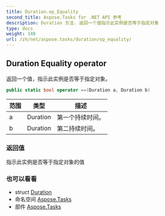 ```yaml
---
title: Duration.op_Equality
second_title: Aspose.Tasks for .NET API 参考
description: Duration 方法. 返回一个值指示此实例是否等于指定对象
type: docs
weight: 140
url: /zh/net/aspose.tasks/duration/op_equality/
---
```

## Duration Equality operator

返回一个值，指示此实例是否等于指定对象。

```csharp
public static bool operator ==(Duration a, Duration b)
```

| 范围 | 类型 | 描述 |
| --- | --- | --- |
| a | Duration | 第一个持续时间。 |
| b | Duration | 第二持续时间。 |

### 返回值

指示此实例是否等于指定对象的值

### 也可以看看

* struct [Duration](../)
* 命名空间 [Aspose.Tasks](../../duration/)
* 部件 [Aspose.Tasks](../../../)


